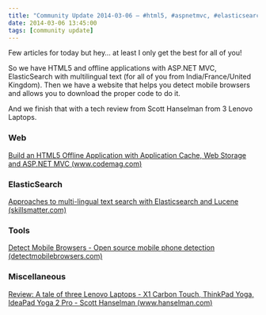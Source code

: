 ```yaml
---
title: "Community Update 2014-03-06 – #html5, #aspnetmvc, #elasticsearch and mobile detection"
date: 2014-03-06 13:45:00
tags: [community update]
---
```


Few articles for today but hey… at least I only get the best for all of you!

So we have HTML5 and offline applications with ASP.NET MVC, ElasticSearch with multilingual text (for all of you from India/France/United Kingdom). Then we have a website that helps you detect mobile browsers and allows you to download the proper code to do it.

And we finish that with a tech review from Scott Hanselman from 3 Lenovo Laptops.

### Web

[Build an HTML5 Offline Application with Application Cache, Web Storage and ASP.NET MVC (www.codemag.com)](http://www.codemag.com/Article/1112051)

### ElasticSearch

[Approaches to multi-lingual text search with Elasticsearch and Lucene (skillsmatter.com)](https://skillsmatter.com/skillscasts/4968-approaches-to-multi-lingual-text-search-with-elasticsearch-and-lucen)

### Tools

[Detect Mobile Browsers - Open source mobile phone detection (detectmobilebrowsers.com)](http://detectmobilebrowsers.com/)

### Miscellaneous 

[Review: A tale of three Lenovo Laptops - X1 Carbon Touch, ThinkPad Yoga, IdeaPad Yoga 2 Pro - Scott Hanselman (www.hanselman.com)](http://www.hanselman.com/blog/ReviewATaleOfThreeLenovoLaptopsX1CarbonTouchThinkPadYogaIdeaPadYoga2Pro.aspx)